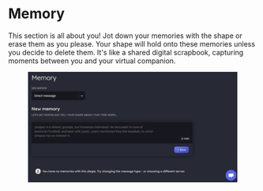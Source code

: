 # Memory

This section is all about you! Jot down your memories with the shape or erase them as you please. Your shape will hold onto these memories unless you decide to delete them. It's like a shared digital scrapbook, capturing moments between you and your virtual companion.

<figure><img src="../../.gitbook/assets/Screenshot 2023-11-30 111218.png" alt=""><figcaption></figcaption></figure>

